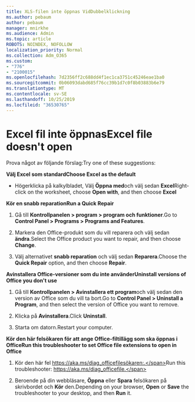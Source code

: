 ```yaml
---
title: XLS-filen inte öppnas VidDubbelklickning
ms.author: pebaum
author: pebaum
manager: mnirkhe
ms.audience: Admin
ms.topic: article
ROBOTS: NOINDEX, NOFOLLOW
localization_priority: Normal
ms.collection: Adm_O365
ms.custom:
- "776"
- "2100015"
ms.openlocfilehash: 7d2356ff2c688dd4f1ec1ca3751c45246eae1ba0
ms.sourcegitcommit: 0b06093dabd685f76cc39b1d7c0f8b03883b6e79
ms.translationtype: MT
ms.contentlocale: sv-SE
ms.lasthandoff: 10/25/2019
ms.locfileid: "36530765"
---
```

# <a name="excel-file-doesnt-open"></a><span data-ttu-id="f6a8c-102">Excel fil inte öppnas</span><span class="sxs-lookup"><span data-stu-id="f6a8c-102">Excel file doesn't open</span></span>

<span data-ttu-id="f6a8c-103">Prova något av följande förslag:</span><span class="sxs-lookup"><span data-stu-id="f6a8c-103">Try one of these suggestions:</span></span>

<span data-ttu-id="f6a8c-104">**Välj Excel som standard**</span><span class="sxs-lookup"><span data-stu-id="f6a8c-104">**Choose Excel as the default**</span></span>

* <span data-ttu-id="f6a8c-105">Högerklicka på kalkylbladet, Välj **Öppna med**och välj sedan **Excel**</span><span class="sxs-lookup"><span data-stu-id="f6a8c-105">Right-click on the worksheet, choose **Open with**, and then choose **Excel**</span></span>

<span data-ttu-id="f6a8c-106">**Kör en snabb reparation**</span><span class="sxs-lookup"><span data-stu-id="f6a8c-106">**Run a Quick Repair**</span></span>

1. <span data-ttu-id="f6a8c-107">Gå till **Kontrollpanelen > program > program och funktioner**.</span><span class="sxs-lookup"><span data-stu-id="f6a8c-107">Go to **Control Panel > Programs > Programs and Features**.</span></span>

2. <span data-ttu-id="f6a8c-108">Markera den Office-produkt som du vill reparera och välj sedan **ändra**.</span><span class="sxs-lookup"><span data-stu-id="f6a8c-108">Select the Office product you want to repair, and then choose **Change**.</span></span>

3. <span data-ttu-id="f6a8c-109">Välj alternativet **snabb reparation** och välj sedan **Reparera**.</span><span class="sxs-lookup"><span data-stu-id="f6a8c-109">Choose the **Quick Repair** option, and then choose **Repair**.</span></span>

<span data-ttu-id="f6a8c-110">**Avinstallera Office-versioner som du inte använder**</span><span class="sxs-lookup"><span data-stu-id="f6a8c-110">**Uninstall versions of Office you don't use**</span></span>

1. <span data-ttu-id="f6a8c-111">Gå till **Kontrollpanelen > Avinstallera ett program**och välj sedan den version av Office som du vill ta bort.</span><span class="sxs-lookup"><span data-stu-id="f6a8c-111">Go to **Control Panel > Uninstall a Program**, and then select the version of Office you want to remove.</span></span>

2. <span data-ttu-id="f6a8c-112">Klicka på **Avinstallera**.</span><span class="sxs-lookup"><span data-stu-id="f6a8c-112">Click **Uninstall**.</span></span>

3. <span data-ttu-id="f6a8c-113">Starta om datorn.</span><span class="sxs-lookup"><span data-stu-id="f6a8c-113">Restart your computer.</span></span>

<span data-ttu-id="f6a8c-114">**Kör den här felsökaren för att ange Office-filtillägg som ska öppnas i Office**</span><span class="sxs-lookup"><span data-stu-id="f6a8c-114">**Run this troubleshooter to set Office file extensions to open in Office**</span></span>

1. <span data-ttu-id="f6a8c-115">Kör den här fel https://aka.ms/diag_officefilesökaren:.</span><span class="sxs-lookup"><span data-stu-id="f6a8c-115">Run this troubleshooter: https://aka.ms/diag_officefile.</span></span>

2. <span data-ttu-id="f6a8c-116">Beroende på din webbläsare, **Öppna** eller **Spara** felsökaren på skrivbordet och **Kör** den.</span><span class="sxs-lookup"><span data-stu-id="f6a8c-116">Depending on your browser, **Open** or **Save** the troubleshooter to your desktop, and then **Run** it.</span></span>
